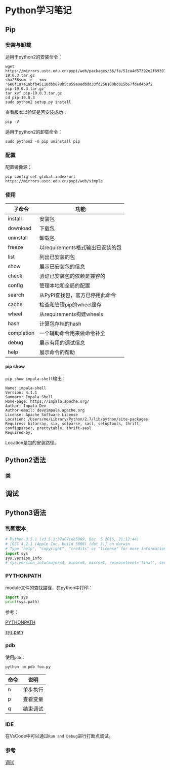 # Python学习笔记

## Pip

### 安装与卸载

适用于python2的安装命令：

```shell
wget https://mirrors.ustc.edu.cn/pypi/web/packages/36/fa/51ca4d57392e2f69397cd6e5af23da2a8d37884a605f9e3f2d3bfdc48397/pip-19.0.3.tar.gz
sha256sum -c - <<< '6e6f197a1abfb45118dbb878b5c859a0edbdd33fd250100bc015b67fded4b9f2  pip-19.0.3.tar.gz'
tar xvf pip-19.0.3.tar.gz
cd pip-19.0.3
sudo python2 setup.py install
```

查看版本以验证是否安装成功：

```shell
pip -V
```

适用于python2的卸载命令：

```
sudo python2 -m pip uninstall pip
```

### 配置

配置镜像源：

```shell
pip config set global.index-url https://mirrors.ustc.edu.cn/pypi/web/simple
```

### 使用

| 子命令     | 功能                             |
| ---------- | -------------------------------- |
| install    | 安装包                           |
| download   | 下载包                           |
| uninstall  | 卸载包                           |
| freeze     | 以requirements格式输出已安装的包 |
| list       | 列出已安装的包                   |
| show       | 展示已安装包的信息               |
| check      | 验证已安装包的依赖是兼容的       |
| config     | 管理本地和全局的配置             |
| search     | 从PyPI查找包，官方已停用此命令   |
| cache      | 检查和管理pip的wheel缓存         |
| wheel      | 从requirements构建wheels         |
| hash       | 计算包存档的hash                 |
| completion | 一个辅助命令用来做命令补全       |
| debug      | 展示有用的调试信息               |
| help       | 展示命令的帮助                   |

#### pip show

`pip show impala-shell`输出：

```
Name: impala-shell
Version: 4.1.1
Summary: Impala Shell
Home-page: https://impala.apache.org/
Author: Impala Dev
Author-email: dev@impala.apache.org
License: Apache Software License
Location: /Users/me/Library/Python/2.7/lib/python/site-packages
Requires: bitarray, six, sqlparse, sasl, setuptools, thrift, configparser, prettytable, thrift-sasl
Required-by: 
```

Location是包的安装路径。

## Python2语法

### 类

## 调试

## Python3语法

### 判断版本

```python
# Python 3.5.1 (v3.5.1:37a07cee5969, Dec  5 2015, 21:12:44)
# [GCC 4.2.1 (Apple Inc. build 5666) (dot 3)] on darwin
# Type "help", "copyright", "credits" or "license" for more information.
import sys
sys.version_info
# sys.version_info(major=3, minor=5, micro=1, releaselevel='final', serial=0)
```

### PYTHONPATH

module文件的查找路径，在python中打印：

```python
import sys
print(sys.path)
```

参考：

[PYTHONPATH](https://docs.python.org/2/using/cmdline.html#envvar-PYTHONPATH)

[sys.path](https://docs.python.org/2/library/sys.html#sys.path)

### pdb

使用`pdb`：

```shell
python -m pdb foo.py
```

| 命令 | 说明     |
| ---- | -------- |
| n    | 单步执行 |
| p    | 查看变量 |
| q    | 结束调试 |

### IDE

在VsCode中可以通过`Run and Debug`进行打断点调试。

### 参考

[调试](https://www.liaoxuefeng.com/wiki/1016959663602400/1017602696742912)
